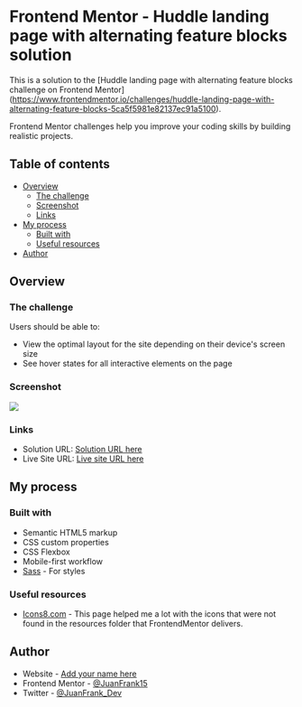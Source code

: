 # Frontend Mentor - Huddle landing page with alternating feature blocks solution

This is a solution to the [Huddle landing page with alternating feature blocks challenge on Frontend Mentor]
(https://www.frontendmentor.io/challenges/huddle-landing-page-with-alternating-feature-blocks-5ca5f5981e82137ec91a5100). 

Frontend Mentor challenges help you improve your coding skills by building realistic projects.

## Table of contents

- [Overview](#overview)
   - [The challenge](#the-challenge)
   - [Screenshot](#screenshot)
   - [Links](#links)
- [My process](#my-process)
   - [Built with](#built-with)
   - [Useful resources](#useful-resources)
- [Author](#author)

## Overview

### The challenge

Users should be able to:

- View the optimal layout for the site depending on their device's screen size
- See hover states for all interactive elements on the page

### Screenshot

![](.src\design\desktop-preview.jpg)

### Links

- Solution URL: [Solution URL here](https://github.com/JuanFrank15/FrontMentor-Huddle-landingPage)
- Live Site URL: [Live site URL here](https://juanfrank15.github.io/FrontMentor-Huddle-landingPage/)

## My process

### Built with

- Semantic HTML5 markup
- CSS custom properties
- CSS Flexbox
- Mobile-first workflow
- [Sass](https://sass-lang.com/install) - For styles

### Useful resources

- [Icons8.com](https://icons8.com/) - This page helped me a lot with the icons that were not found in the resources folder that FrontendMentor delivers.

## Author

- Website - [Add your name here](https://www.your-site.com)
- Frontend Mentor - [@JuanFrank15](https://www.frontendmentor.io/profile/JuanFrank15)
- Twitter - [@JuanFrank_Dev](https://twitter.com/JuanFrank_Dev)